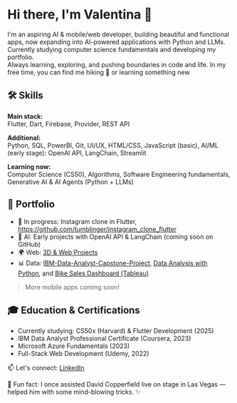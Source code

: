 # Hi there, I'm Valentina 👋

I'm an aspiring AI & mobile/web developer, building beautiful and functional apps, now expanding into AI-powered applications with Python and LLMs. 
Currently studying computer science fundamentals and developing my portfolio.  
Always learning, exploring, and pushing boundaries in code and life. In my free time, you can find me hiking :walking: or learning something new 

## 🛠️ Skills

**Main stack:**  
Flutter, Dart, Firebase, Provider, REST API

**Additional:**  
Python, SQL, PowerBI, Git, UI/UX, HTML/CSS, JavaScript (basic), AI/ML (early stage): OpenAI API, LangChain, Streamlit

**Learning now:**  
Computer Science (CS50), Algorithms, Software Engineering fundamentals, Generative AI & AI Agents (Python + LLMs)

## 📁 Portfolio

- 🔧 In progress: Instagram clone in Flutter, https://github.com/tumblinger/instagram_clone_flutter
- 🤖 AI: Early projects with OpenAI API & LangChain (coming soon on GitHub) 
- 🌍 Web: [3D & Web Projects](https://tumblinger.github.io/My_3DPortfolio_Web_Development/)  
- 📊 Data: [IBM-Data-Analyst-Capstone-Project](https://github.com/tumblinger/IBM-Data-Analyst-Capstone-Project), [Data Analysis with Python](https://github.com/tumblinger/Data_Analysis_with_Python), and [Bike Sales Dashboard (Tableau)](https://public.tableau.com/app/profile/valentina.egorova/viz/BikesandAccessoiresSalesAnalusis/Dashboard1)

> More mobile apps coming soon!

## 🎓 Education & Certifications

- Currently studying: CS50x (Harvard) & Flutter Development (2025)
- IBM Data Analyst Professional Certificate (Coursera, 2023)  
- Microsoft Azure Fundamentals (2023)  
- Full-Stack Web Development (Udemy, 2022)  


📫 Let's connect: [LinkedIn](https://www.linkedin.com/in/valentinaegorova/)

🎩 Fun fact: I once assisted David Copperfield live on stage in Las Vegas — helped him with some mind-blowing tricks. ✨


